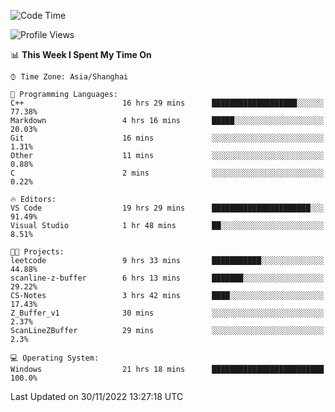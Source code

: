 <!--START_SECTION:waka-->
![Code Time](http://img.shields.io/badge/Code%20Time-401%20hrs%2019%20mins-blue)

![Profile Views](http://img.shields.io/badge/Profile%20Views-4-blue)

📊 **This Week I Spent My Time On** 

```text
⌚︎ Time Zone: Asia/Shanghai

💬 Programming Languages: 
C++                      16 hrs 29 mins      ███████████████████░░░░░░   77.38% 
Markdown                 4 hrs 16 mins       █████░░░░░░░░░░░░░░░░░░░░   20.03% 
Git                      16 mins             ░░░░░░░░░░░░░░░░░░░░░░░░░   1.31% 
Other                    11 mins             ░░░░░░░░░░░░░░░░░░░░░░░░░   0.88% 
C                        2 mins              ░░░░░░░░░░░░░░░░░░░░░░░░░   0.22%

🔥 Editors: 
VS Code                  19 hrs 29 mins      ██████████████████████░░░   91.49% 
Visual Studio            1 hr 48 mins        ██░░░░░░░░░░░░░░░░░░░░░░░   8.51%

🐱‍💻 Projects: 
leetcode                 9 hrs 33 mins       ███████████░░░░░░░░░░░░░░   44.88% 
scanline-z-buffer        6 hrs 13 mins       ███████░░░░░░░░░░░░░░░░░░   29.22% 
CS-Notes                 3 hrs 42 mins       ████░░░░░░░░░░░░░░░░░░░░░   17.43% 
Z_Buffer_v1              30 mins             ░░░░░░░░░░░░░░░░░░░░░░░░░   2.37% 
ScanLineZBuffer          29 mins             ░░░░░░░░░░░░░░░░░░░░░░░░░   2.3%

💻 Operating System: 
Windows                  21 hrs 18 mins      █████████████████████████   100.0%

```


 Last Updated on 30/11/2022 13:27:18 UTC
<!--END_SECTION:waka-->